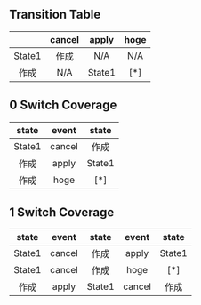 ## Transition Table

| |cancel|apply|hoge|
| :----: | :----: | :----: | :----: |
|State1|作成|N/A|N/A|
|作成|N/A|State1|[*]|

## 0 Switch Coverage

|state|event|state|
| :----: | :----: | :----: |
|State1|cancel|作成|
|作成|apply|State1|
|作成|hoge|[*]|

## 1 Switch Coverage

|state|event|state|event|state|
| :----: | :----: | :----: | :----: | :----: |
|State1|cancel|作成|apply|State1|
|State1|cancel|作成|hoge|[*]|
|作成|apply|State1|cancel|作成|

